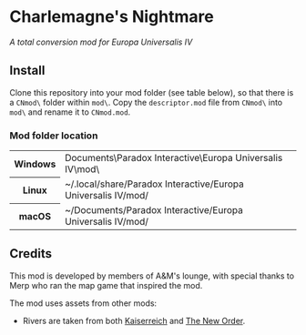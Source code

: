 # Charlemagne's Nightmare
*A total conversion mod for Europa Universalis IV*

## Install
Clone this repository into your mod folder (see table below), so that there is a `CNmod\` folder within `mod\`.
Copy the `descriptor.mod` file from `CNmod\` into `mod\` and rename it to `CNmod.mod`.

### Mod folder location
<table>
  <tr>
    <th>Windows</th>
    <td>Documents\Paradox Interactive\Europa Universalis IV\mod\</td>
  </tr>
  <tr>
    <th>Linux</th>
    <td>~/.local/share/Paradox Interactive/Europa Universalis IV/mod/</td>
  </tr>
  <tr>
    <th>macOS</th>
    <td>~/Documents/Paradox Interactive/Europa Universalis IV/mod/</td>
  </tr>
</table>

## Credits
This mod is developed by members of A&M's lounge, with special thanks to Merp who ran the map game that inspired the mod.

The mod uses assets from other mods:
 - Rivers are taken from both [Kaiserreich](https://steamcommunity.com/sharedfiles/filedetails/?id=1521695605) and [The New Order](https://steamcommunity.com/workshop/filedetails/?id=2438003901).